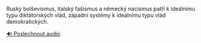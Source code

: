 
Ruský bolševismus, italský fašismus a německý nacismus patří k ideálnímu typu diktátorských vlád, západní systémy k ideálnímu typu vlád demokratických.

[🔊 Poslechnout audio](/data/7-paragraphs/audio/chapter_22/para_003-Rusk-bolevismus-italsk-faismus-a-nmeck-naci.mp3)
